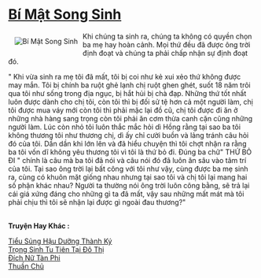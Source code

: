<a href="https://utruyen.com/truyen/bi-mat-song-sinh/19537/" title="Bí Mật Song Sinh"><h1>Bí Mật Song Sinh</h1></a><div style="display:table"><img align="right" style="float: left; padding: 10px;" src="https://utruyen.com/images/story/200x260/bi-mat-song-sinh.jpg" alt="Bí Mật Song Sinh">Khi chúng ta sinh ra, chúng ta không có quyền chọn ba mẹ hay hoàn cảnh. Mọi thứ đều đã được ông trời định đoạt và chúng ta phải chấp nhận sự định đoạt đó.<p></p>" Khi vừa sinh ra mẹ tôi đã mất, tôi bị coi như kẻ xui xẻo thứ không được may mắn. Tôi bị chính ba ruột ghẻ lạnh chị ruột ghen ghét, suốt 18 năm trôi qua tôi như sống trong địa ngục, bị hắt hủi bị chà đạp. Những thứ tốt nhất luôn được dành cho chị tôi, còn tôi thì bị đối sử tệ hơn cả một người làm, chị tôi được mua váy mới còn tôi thì phải mặc lại đồ cũ, chị tôi được đi ăn ở những nhà hàng sang trọng còn tôi phải ăn cơm thừa canh cặn cũng những người làm. Lúc còn nhỏ tôi luôn thắc mắc hỏi dì Hồng rằng tại sao ba tôi không thương tôi như thương chị, dì ấy chỉ cười buồn và lảng tránh câu hỏi đó của tôi. Dần dần khi lớn lên và đã hiểu chuyện thì tôi chợt nhận ra rằng ba tôi vốn dĩ không yêu thương tôi vì tôi là thứ bỏ đi. Đúng ba chữ" THỨ BỎ ĐI " chính là câu mà ba tôi đã nói và câu nói đó đã luôn ăn sâu vào tâm trí của tôi. Tại sao ông trời lại bất công với tôi như vậy, cùng được ba mẹ sinh ra, cùng có khuôn mặt giống nhau nhưng tại sao tôi và chị tôi lại mang hai số phận khác nhau? Người ta thường nói ông trời luôn công bằng, sẽ trả lại cái giá xứng đáng cho những gì ta đã mất, vậy sau những mất mát mà tôi phải chịu thì tôi sẽ nhận lại được gì ngoài đau thương?"</div><p><br><b>Truyện Hay Khác :</b></p><a href="https://utruyen.com/truyen/tieu-sung-hau-duong-thanh-ky/19298/" alt="Tiểu Sủng Hậu Dưỡng Thành Ký">Tiểu Sủng Hậu Dưỡng Thành Ký</a><br/><a href="https://github.com/quanluxury/ngontinhhot/tree/master/truyenhay/18473/" alt="Trọng Sinh Tu Tiên Tại Đô Thị">Trọng Sinh Tu Tiên Tại Đô Thị</a><br/><a href="https://github.com/quanluxury/ngontinhhot/tree/master/truyenhay/17085/" alt="Đích Nữ Tàn Phi">Đích Nữ Tàn Phi</a><br/><a href="https://github.com/quanluxury/ngontinhhot/tree/master/truyenhay/18925/" alt="Thuần Chủ">Thuần Chủ</a><br/>